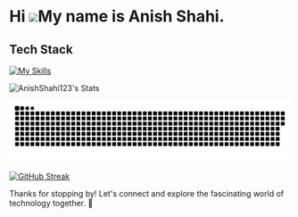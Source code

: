 Hi ![](https://user-images.githubusercontent.com/18350557/176309783-0785949b-9127-417c-8b55-ab5a4333674e.gif)My name is Anish Shahi.
=======================================================================================================================================

## Tech Stack
[![My Skills](https://skillicons.dev/icons?i=html,css,js,typescript,react,nextjs,redux,express,nodejs,mongodb,vercel,heroku)](https://skillicons.dev)

![AnishShahi123's Stats](https://github-readme-stats-qtg8.vercel.app/api?username=AnishShahi123&show_icons=true&theme=radical)

<picture>
  <source media="(prefers-color-scheme: dark)" srcset="https://raw.githubusercontent.com/AnishShahi123/AnishShahi123/output/github-contribution-grid-snake-dark.svg">
  <source media="(prefers-color-scheme: light)" srcset="https://raw.githubusercontent.com/AnishShahi123/AnishShahi123/output/github-contribution-grid-snake.svg">
  <img alt="github contribution grid snake animation" src="https://raw.githubusercontent.com/AnishShahi123/AnishShahi123/output/github-contribution-grid-snake.svg">
</picture>
  
  [![GitHub Streak](https://github-readme-streak-stats.herokuapp.com/?user=AnishShahi123&show_icons=true&theme=radical)](https://git.io/streak-stats)


Thanks for stopping by! Let's connect and explore the fascinating world of technology together. 🚀
<!--
**AnishShahi123/AnishShahi123** is a ✨ _special_ ✨ repository because its `README.md` (this file) appears on your GitHub profile.

Here are some ideas to get you started:

- 🔭 I’m currently working on ...
- 🌱 I’m currently learning ...
- 👯 I’m looking to collaborate on ...
- 🤔 I’m looking for help with ...
- 💬 Ask me about ...
- 📫 How to reach me: ...
- 😄 Pronouns: ...
- ⚡ Fun fact: ...
-->
